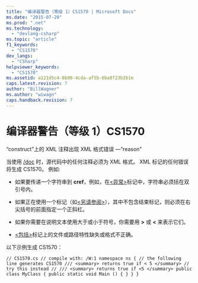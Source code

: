 ```yaml
---
title: "编译器警告（等级 1）CS1570 | Microsoft Docs"
ms.date: "2015-07-20"
ms.prod: ".net"
ms.technology: 
  - "devlang-csharp"
ms.topic: "article"
f1_keywords: 
  - "CS1570"
dev_langs: 
  - "CSharp"
helpviewer_keywords: 
  - "CS1570"
ms.assetid: a121d5c4-8b90-4cda-af5b-6ba8f23b2b1e
caps.latest.revision: 7
author: "BillWagner"
ms.author: "wiwagn"
caps.handback.revision: 7
---
```

# 编译器警告（等级 1）CS1570
“construct”上的 XML 注释出现 XML 格式错误 —“reason”  
  
 当使用 [\/doc](../../csharp/language-reference/compiler-options/doc-compiler-option.md) 时，源代码中的任何注释必须为 XML 格式。 XML 标记的任何错误将生成 CS1570。 例如:  
  
-   如果要传递一个字符串到 **cref**，例如，在[\<异常\>](../../csharp/programming-guide/xmldoc/exception.md)标记中，字符串必须括在双引号内。  
  
-   如果正在使用一个标记（如[\<另请参阅\>](../../csharp/programming-guide/xmldoc/seealso.md)），其中不包含结束标记，则必须在右尖括号的前面指定一个正斜杠。  
  
-   如果你需要在说明文本使用大于或小于符号，你需要用 **&gt;** 或 **&lt;** 来表示它们。  
  
-   [\<包括\>](../../csharp/programming-guide/xmldoc/include.md)标记上的文件或路径特性缺失或格式不正确。  
  
 以下示例生成 CS1570：  
  
```  
// CS1570.cs // compile with: /W:1 namespace ns { // the following line generates CS1570 /// <summary> returns true if < 5 </summary> // try this instead // /// <summary> returns true if <5 </summary> public class MyClass { public static void Main () { } } }  
```